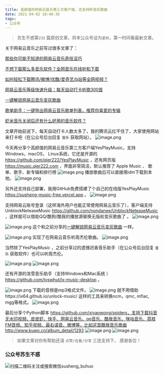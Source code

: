 ```yaml
---
title: 高颜值的网易云音乐第三方客户端，还支持听变灰歌曲
date: 2021-04-02 18:48:36
tags:
- 公众号
---
```

> 苏生不惑第`232` 篇原创文章，将本公众号设为`星标`，第一时间看最新文章。

关于网易云音乐之前写过很多文章了：

[那些你可能不知道的网易云音乐奇技淫巧](https://mp.weixin.qq.com/s/LtI2piwAIDXA590NEsXvuw)

[不想下载那么多音乐软件？全网音乐在线听和下载](https://mp.weixin.qq.com/s/WSSddtoCJkW9kJVwkGh0nQ)

[如何轻松下载腾讯/微博/优酷/爱奇艺/b站等全网视频？](https://mp.weixin.qq.com/s/3rB23e9L55hDBaPLDu6WMg)

[网易云音乐等级快速升级：每天自动打卡听歌300首](https://mp.weixin.qq.com/s/0EbycloxlbwRQkhViL8sVA)

[一键解锁网易云音乐变灰歌曲](https://mp.weixin.qq.com/s/BSfjFnv54EAHmc6eE75T9g)

[歌单助手：一键导出网易云音乐歌单列表，推荐你喜爱的专辑](https://mp.weixin.qq.com/s/8lxPSFwmk5yxXEv95Mwurg)

[虾米音乐关闭后还有什么好用的音乐软件？](https://mp.weixin.qq.com/s/kNl3FyIulJ7yEQpoKaLzPA)

文章开始前说下，每天自动打卡人数太多了，我的腾讯云扛不住了，大家使用网站来打卡吧（在公众号后台回复 `音乐` 获取网站）。
![image.png](https://upload-images.jianshu.io/upload_images/23152173-3ff4554e46a41882.png?imageMogr2/auto-orient/strip%7CimageView2/2/w/1240)

 

今天再分享个高颜值的网易云音乐第三方客户端YesPlayMusic，支持 Windows，macOS， Linux系统，它还是开源的 
https://github.com/qier222/YesPlayMusic ，还有网页版 https://music.qier222.com ，界面非常简洁，默认推荐了 Apple Music 、 歌单、歌手、新专辑和排行榜
![image.png](https://upload-images.jianshu.io/upload_images/23152173-28d18efe0ee9e1e9.png?imageMogr2/auto-orient/strip%7CimageView2/2/w/1240)
 播放歌曲后可以直接用idm下载到本地。
![image.png](https://upload-images.jianshu.io/upload_images/23152173-05794edf3bb14198.png?imageMogr2/auto-orient/strip%7CimageView2/2/w/1240)

 
另外还支持自己部署，我用GitHub免费搭建了个自己的在线版YesPlayMusic  https://susheng-music-free.vercel.app  。
![image.png](https://upload-images.jianshu.io/upload_images/23152173-e0bbc57f4d3067e7.png?imageMogr2/auto-orient/strip%7CimageView2/2/w/1240)

支持网易云账号登录（这样海外用户也能正常使用网易云音乐了），客户端支持 UnblockNeteaseMusic   https://github.com/nondanee/UnblockNeteaseMusic ，这样就可以借助QQ/酷狗/酷我的播放源替换无版权变灰歌曲了 。
![image.png](https://upload-images.jianshu.io/upload_images/23152173-fc8ef73a9d9ffee7.png?imageMogr2/auto-orient/strip%7CimageView2/2/w/1240)

![image.png](https://upload-images.jianshu.io/upload_images/23152173-90a69c0cb8e7c7ce.png?imageMogr2/auto-orient/strip%7CimageView2/2/w/1240)
这个和之前分享的[一键解锁网易云音乐变灰歌曲](https://mp.weixin.qq.com/s/BSfjFnv54EAHmc6eE75T9g) 一样。

![image.png](https://upload-images.jianshu.io/upload_images/23152173-643fda618bfca1ca.png?imageMogr2/auto-orient/strip%7CimageView2/2/w/1240)
实现了在网易云音乐听周杰伦歌曲。
![image.png](https://upload-images.jianshu.io/upload_images/23152173-a5beb7f42aede2d0.png?imageMogr2/auto-orient/strip%7CimageView2/2/w/1240)

当然除了YesPlayMusic ，之前分享过的遗憾迟香音乐助手（在公众号后台回复 `音乐` 获取软件）也可以听周杰伦。 
 
![image.png](https://upload-images.jianshu.io/upload_images/23152173-72aa374eada5c2b0.png?imageMogr2/auto-orient/strip%7CimageView2/2/w/1240)
![image.png](https://upload-images.jianshu.io/upload_images/23152173-5bb63743a3f1a39c.png?imageMogr2/auto-orient/strip%7CimageView2/2/w/1240)


还有开源的洛雪音乐助手（支持Windows和Mac系统 ） https://github.com/lyswhut/lx-music-desktop 。

![image.png](https://upload-images.jianshu.io/upload_images/23152173-311954683146420c.png?imageMogr2/auto-orient/strip%7CimageView2/2/w/1240)
下载的音频是mp3格式文件。
![image.png](https://upload-images.jianshu.io/upload_images/23152173-b557cd6c0a5d7745.png?imageMogr2/auto-orient/strip%7CimageView2/2/w/1240)
就不用借助https://ix64.github.io/unlock-music/ 这样的工具来转换ncm，qmc, mflac, mgg等格式。
![image.png](https://upload-images.jianshu.io/upload_images/23152173-6db011203c4913c0.png?imageMogr2/auto-orient/strip%7CimageView2/2/w/1240)

最后分享个Python脚本 https://github.com/xiyaowong/spiders，支持下载抖音无水印视频、皮皮虾、快手、网易云音乐、qq音乐、酷我音乐、咪咕音乐、荔枝FM音频、知乎视频、最右语音、微博等，比如这首酷我音乐歌曲http://www.kuwo.cn/album_detail/1293 
![image.png](https://upload-images.jianshu.io/upload_images/23152173-7b561501c0a48f9d.png?imageMogr2/auto-orient/strip%7CimageView2/2/w/1240)
![image.png](https://upload-images.jianshu.io/upload_images/23152173-c19ab639c87468a3.png?imageMogr2/auto-orient/strip%7CimageView2/2/w/1240)

>  如果文章对你有帮助还请 `点赞/在看/分享` 三连支持下， 感谢各位！

### 公众号苏生不惑
![扫描二维码关注或搜索微信susheng_buhuo](https://upload-images.jianshu.io/upload_images/23152173-61c280d775baf3e6.png?imageMogr2/auto-orient/strip%7CimageView2/2/w/1240)